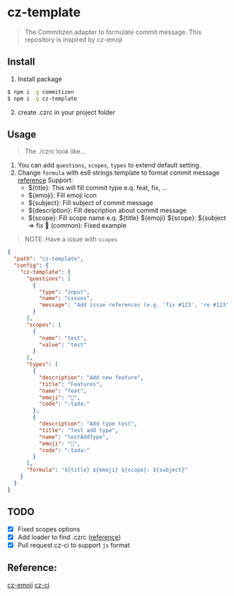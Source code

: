 # cz-template

> The Commitizen adapter to formulate commit message.
This repository is inspired by cz-emoji

## Install

1. Install package
```sh
$ npm i -g commitizen
$ npm i -g cz-template
```

2. create .czrc in your project folder

## Usage

> The ./czrc look like...

1. You can add `questions`, `scopes`, `types` to extend default setting.
2. Change `formula` with es6 strings template to format commit message
  [reference](https://github.com/angular/angular/blob/master/CONTRIBUTING.md#type)
  Support:
    - ${title}: This will fill commit type e.q. feat, fix, ...
    - ${emoji}: Fill emoji icon
    - ${subject}: Fill subject of commit message
    - ${description}: Fill description about commit message
    - ${scope}: Fill scope name
  e.q. ${title} ${emoji} ${scope}: ${subject => fix 🎉 (common): Fixed example

> NOTE: Have a issue with `scopes`


```json
{
  "path": "cz-template",
  "config": {
    "cz-template": {
      "questions": [
        {
          "type": "input",
          "name": "issues",
          "message": "Add issue references (e.g. 'fix #123', 're #123'.):\n"
        }
      ],
      "scopes": [
        {
          "name": "test",
          "value": "test"
        }
      ],
      "types": [
        {
          "description": "Add new feature",
          "title": "Features",
          "name": "feat",
          "emoji": "🎉",
          "code": ":tada:"
        },
        {
          "description": "Add type test",
          "title": "Test add type",
          "name": "testAddType",
          "emoji": "🎉",
          "code": ":tada:"
        }
      ],
      "formula": "${title} ${emoji} ${scope}: ${subject}"
    }
  }
}
```

## TODO

- [x] Fixed scopes options
- [x] Add loader to find .czrc ([reference](https://github.com/commitizen/cz-cli/blob/master/src/configLoader/loader.js#L20))
- [x] Pull request cz-ci to support `js` format

## Reference:
[cz-emoji](https://github.com/up9cloud/cz-emoji)
[cz-ci](https://github.com/commitizen/cz-cli)
